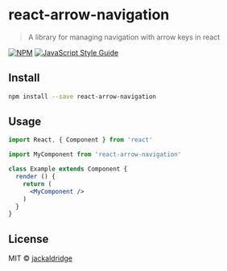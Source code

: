 # react-arrow-navigation

> A library for managing navigation with arrow keys in react

[![NPM](https://img.shields.io/npm/v/react-arrow-navigation.svg)](https://www.npmjs.com/package/react-arrow-navigation) [![JavaScript Style Guide](https://img.shields.io/badge/code_style-standard-brightgreen.svg)](https://standardjs.com)

## Install

```bash
npm install --save react-arrow-navigation
```

## Usage

```jsx
import React, { Component } from 'react'

import MyComponent from 'react-arrow-navigation'

class Example extends Component {
  render () {
    return (
      <MyComponent />
    )
  }
}
```

## License

MIT © [jackaldridge](https://github.com/jackaldridge)
